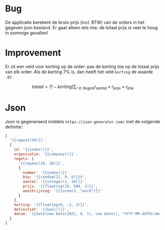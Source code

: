 # Bug

De applicatie berekent de bruto prijs (incl. BTW) van de orders in het gegeven json bestand. Er gaat alleen iets mis: de totaal prijs is veel te hoog in sommige gevallen!

# Improvement

Er zit een veld voor korting op de order: pas de korting toe op de totaal prijs van elk order. Als de korting 7% is, dan heeft het veld `korting` de waarde `.07`.

$$totaal = (1 - korting) \sum_{r \in Regels} r_{aantal} \times r_{prijs} \times r_{btw}$$

# Json

Json is gegenereerd middels `https://json-generator.com/` met de volgende definitie:

```js
[
  '{{repeat(50)}}',
  {
    id: '{{index()}}',
    organisatie: '{{company()}}',
    regels: [
      '{{repeat(10, 20)}}',
      {
        nummer: '{{index()}}',
        btw: '{{random(21, 9, 0)}}%',
        aantal: '{{integer(1, 10)}}',
        prijs: '{{floating(10, 500, 2)}}',
        omschrijving: '{{lorem(3, "word")}}'
      }
    ],
    korting: '{{floating(0, .2, 2)}}',
    definitief: '{{bool()}}',
    datum: '{{date(new Date(2021, 0, 1), new Date(), "YYYY-MM-ddThh:mm:ssZ")}}'
  }
]
```
